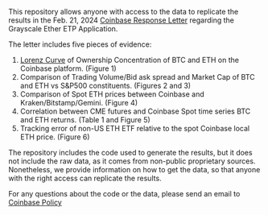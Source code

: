 This repository allows anyone with access to the data to replicate the results in the Feb. 21, 2024 [Coinbase Response Letter](https://assets.ctfassets.net/c5bd0wqjc7v0/5ffEPeAh1qv8p7BksKFctz/e17307dfe5d692002c6f842807ff4272/Grayscale_Ether_ETP_Application_--_Coinbase_Response_Letter_to_SEC.pdf) regarding the Grayscale Ether ETP Application.

The letter includes five pieces of evidence: 

1. [Lorenz Curve](Lorenz_Curve/) of Ownership Concentration of BTC and ETH on the Coinbase platform. (Figure 1)
2. Comparison of Trading Volume/Bid ask spread and Market Cap of BTC and ETH vs S&P500 constituents. (Figures 2 and 3)
3. Comparison of Spot ETH prices between Coinbase and Kraken/Bitstamp/Gemini. (Figure 4)
4. Correlation between CME futures and Coinbase Spot time series BTC and ETH returns. (Table 1 and Figure 5)
5. Tracking error of non-US ETH ETF relative to the spot Coinbase local ETH price. (Figure 6)

The repository includes the code used to generate the results, but it does not include the raw data, as it comes from non-public proprietary sources. Nonetheless, we provide information on how to get the data, so that anyone with the right access can replicate the results. 

For any questions about the code or the data, please send an email to [Coinbase Policy](mailto:Policy@coinbase.com)

